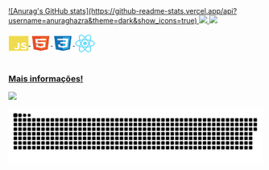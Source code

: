 <div>
  <a href="https://github.com/felipenewplayer">
    ![Anurag's GitHub stats](https://github-readme-stats.vercel.app/api?username=anuraghazra&theme=dark&show_icons=true)
  <img height="180em" src="https://github-readme-stats.vercel.app/api?username=felipenewplayer&theme=dark&show)_icons=true"/>
  <img height="180em" src="https://github-readme-stats.vercel.app/api/top-langs/?username=felipenewplayer&layout=compact&langs_count=6&theme=tokyonight"/>
</div>
<div style="display: inline_block"><br>
  <img align="center" alt="Js" height="30" width="40" src="https://raw.githubusercontent.com/devicons/devicon/master/icons/javascript/javascript-plain.svg">
  <img align="center" alt="HTML" height="30" width="40" src="https://raw.githubusercontent.com/devicons/devicon/master/icons/html5/html5-original.svg">
  <img align="center" alt="CSS" height="30" width="40" src="https://raw.githubusercontent.com/devicons/devicon/master/icons/css3/css3-original.svg">
  <img align="center" alt="React" height"30" width="40"src ="https://raw.githubusercontent.com/devicons/devicon/master/icons/react/react-original.svg">
</div>
 
 <br>
 
  ### Mais informações!
 
<div> 

  <a href="https://www.linkedin.com/in/felipe-pereira-6a7828255/" target="_blank"><img src="https://img.shields.io/badge/-LinkedIn-%230077B5?style=for-the-badge&logo=linkedin&logoColor=white" target="_blank"></a> 
 
  ![Snake animation](https://github.com/felipenewplayer/felipenewplayer/blob/output/github-contribution-grid-snake.svg)

</div>
